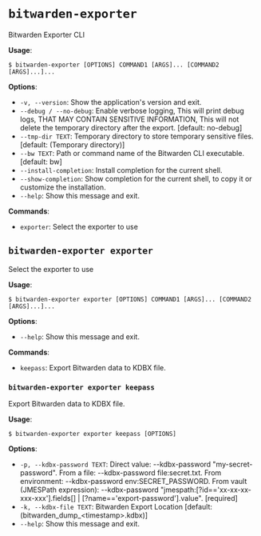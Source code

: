 # `bitwarden-exporter`

Bitwarden Exporter CLI

**Usage**:

```console
$ bitwarden-exporter [OPTIONS] COMMAND1 [ARGS]... [COMMAND2 [ARGS]...]...
```

**Options**:

* `-v, --version`: Show the application&#x27;s version and exit.
* `--debug / --no-debug`: Enable verbose logging, This will print debug logs, THAT MAY CONTAIN SENSITIVE INFORMATION,
This will not delete the temporary directory after the export.  [default: no-debug]
* `--tmp-dir TEXT`: Temporary directory to store temporary sensitive files.  [default: (Temporary directory)]
* `--bw TEXT`: Path or command name of the Bitwarden CLI executable.  [default: bw]
* `--install-completion`: Install completion for the current shell.
* `--show-completion`: Show completion for the current shell, to copy it or customize the installation.
* `--help`: Show this message and exit.

**Commands**:

* `exporter`: Select the exporter to use

## `bitwarden-exporter exporter`

Select the exporter to use

**Usage**:

```console
$ bitwarden-exporter exporter [OPTIONS] COMMAND1 [ARGS]... [COMMAND2 [ARGS]...]...
```

**Options**:

* `--help`: Show this message and exit.

**Commands**:

* `keepass`: Export Bitwarden data to KDBX file.

### `bitwarden-exporter exporter keepass`

Export Bitwarden data to KDBX file.

**Usage**:

```console
$ bitwarden-exporter exporter keepass [OPTIONS]
```

**Options**:

* `-p, --kdbx-password TEXT`: Direct value: --kdbx-password &quot;my-secret-password&quot;.
From a file: --kdbx-password file:secret.txt.
From environment: --kdbx-password env:SECRET_PASSWORD.
From vault (JMESPath expression): --kdbx-password &quot;jmespath:[?id==&#x27;xx-xx-xx-xxx-xxx&#x27;].fields[] | [?name==&#x27;export-password&#x27;].value&quot;.  [required]
* `-k, --kdbx-file TEXT`: Bitwarden Export Location  [default: (bitwarden_dump_&lt;timestamp&gt;.kdbx)]
* `--help`: Show this message and exit.
